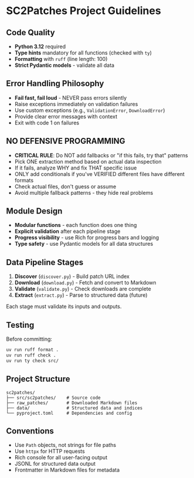 # SC2Patches Project Guidelines

## Code Quality

- **Python 3.12** required
- **Type hints** mandatory for all functions (checked with `ty`)
- **Formatting** with `ruff` (line length: 100)
- **Strict Pydantic models** - validate all data

## Error Handling Philosophy

- **Fail fast, fail loud** - NEVER pass errors silently
- Raise exceptions immediately on validation failures
- Use custom exceptions (e.g., `ValidationError`, `DownloadError`)
- Provide clear error messages with context
- Exit with code 1 on failures

## NO DEFENSIVE PROGRAMMING

- **CRITICAL RULE**: Do NOT add fallbacks or "if this fails, try that" patterns
- Pick ONE extraction method based on actual data inspection
- If it fails, analyze WHY and fix THAT specific issue
- ONLY add conditionals if you've VERIFIED different files have different formats
- Check actual files, don't guess or assume
- Avoid multiple fallback patterns - they hide real problems

## Module Design

- **Modular functions** - each function does one thing
- **Explicit validation** after each pipeline stage
- **Progress visibility** - use Rich for progress bars and logging
- **Type safety** - use Pydantic models for all data structures

## Data Pipeline Stages

1. **Discover** (`discover.py`) - Build patch URL index
2. **Download** (`download.py`) - Fetch and convert to Markdown
3. **Validate** (`validate.py`) - Check downloads are complete
4. **Extract** (`extract.py`) - Parse to structured data (future)

Each stage must validate its inputs and outputs.

## Testing

Before committing:
```bash
uv run ruff format .
uv run ruff check .
uv run ty check src/
```

## Project Structure

```
sc2patches/
├── src/sc2patches/    # Source code
├── raw_patches/       # Downloaded Markdown files
├── data/              # Structured data and indices
└── pyproject.toml     # Dependencies and config
```

## Conventions

- Use `Path` objects, not strings for file paths
- Use `httpx` for HTTP requests
- Rich console for all user-facing output
- JSONL for structured data output
- Frontmatter in Markdown files for metadata
